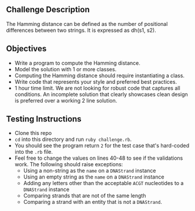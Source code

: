 ## Challenge Description

The Hamming distance can be defined as the number of positional differences between 
two strings. It is expressed as ​dh(s1​, ​s2​).

## Objectives 
- Write a program to compute the Hamming distance. 
- Model the solution with 1 or more classes. 
- Computing the Hamming distance should require instantiating a class. 
- Write code that represents your style and preferred best practices. 
- 1 hour time limit. We are not looking for robust code that captures all conditions. An incomplete solution that clearly showcases clean design is preferred over a working 2 line solution.  

## Testing Instructions
- Clone this repo
- `cd` into this directory and run `ruby challenge.rb`.
- You should see the program return `2` for the test case that's hard-coded into the `.rb` file.
- Feel free to change the values on lines 40-48 to see if the validations work. The following should raise exceptions:
  - Using a non-string as the `name` on a `DNAStrand` instance
  - Using an empty string as the `name` on a `DNAStrand` instance
  - Adding any letters other than the acceptable `ACGT` nucleotides to a `DNAStrand` instance
  - Comparing strands that are not of the same length
  - Comparing a strand with an entity that is not a `DNAStrand`.
 